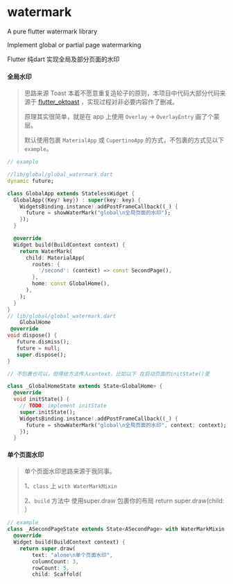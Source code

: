 # watermark

A pure flutter watermark library

Implement global or partial page watermarking


Flutter 纯dart 实现全局及部分页面的水印

#### 全局水印

> 思路来源 Toast
> 本着不愿意重复造轮子的原则，本项目中代码大部分代码来源于 [flutter_oktoast](https://github.com/OpenFlutter/flutter_oktoast) ，实现过程对非必要内容作了删减。
>
> 原理其实很简单，就是在 app 上使用 `Overlay` -> `OverlayEntry` 画了个蒙层。
>
> 默认使用包裹 `MaterialApp` 或 `CupertinoApp` 的方式，不包裹的方式见以下 `example`。

```dart
// example

//lib/global/global_watermark.dart
dynamic future;

class GlobalApp extends StatelessWidget {
  GlobalApp({Key? key}) : super(key: key) {
    WidgetsBinding.instance!.addPostFrameCallback((_) {
      future = showWaterMark("global\n全局页面的水印");
    });
  }

  @override
  Widget build(BuildContext context) {
    return WaterMark(
      child: MaterialApp(
        routes: {
          '/second': (context) => const SecondPage(),
        },
        home: const GlobalHome(),
      ),
    );
  }
}
// lib/global/global_watermark.dart
    GlobalHome
 @override
void dispose() {
   future.dismiss();
   future = null;
   super.dispose();
}

// 不包裹也可以，但得给方法传入context，比如以下 在启动页面的initState()里

class _GlobalHomeState extends State<GlobalHome> {
  @override
  void initState() {
    // TODO: implement initState
    super.initState();
    WidgetsBinding.instance!.addPostFrameCallback((_) {
      future = showWaterMark("global\n全局页面的水印", context: context);
    });
  }
```



#### 单个页面水印

> 单个页面水印思路来源于我同事。
>
> 1、`class` 上 `with WaterMarkMixin`
>
> 2、`build` 方法中 使用super.draw  包裹你的布局    return super.draw(child:   ）

```dart
// example
class _ASecondPageState extends State<ASecondPage> with WaterMarkMixin {
  @override
  Widget build(BuildContext context) {
    return super.draw(
        text: "alone\n单个页面水印",
        columnCount: 3,
        rowCount: 5,
        child: Scaffold(

```


